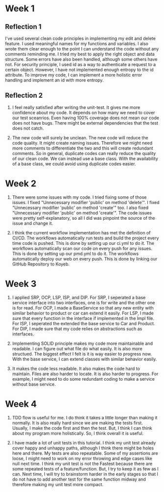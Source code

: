 # Week 1

## Reflection 1

I've used several clean code principles in implementing my edit and delete feature. I used meaningful names for my functions and variables. I also wrote them clear enough to the point I can understand the code without any comments reminding me. I tried my best to apply the right object and data structure. Some errors have also been handled, although some others have not. For security principle, I used id as a way to authenticate a request to a certain object. However, I have not implemented enough entropy to the id attribute. To improve my code, I can implement a more holistic error handling and implement an id with more entropy.

## Reflection 2

1. I feel really satisfied after writing the unit-test. It gives me more confidence about my code. It depends on how many we need to cover our test sceanrios. Even having 100% coverage does not mean our code does not have bugs. There might be external dependencies that the test does not catch.

2. The new code will surely be unclean. The new code will reduce the code quality. It might create naming issues. Therefore we might need more comments to differentiate the two and this will create redundant comments. So in general, duplicate codes can really reduce the quality of our clean code. We can instead use a base class. With the availability of a base class, we could avoid using duplicate codes easier.

# Week 2

1. There were some issues with my code. I tried fixing some of those issues. I fixed "Unnecessary modifier 'public' on method 'delete'". I fixed "Unnecessary modifier 'public' on method 'create'" too. I also fixed "Unnecessary modifier 'public' on method 'create'". The code issues were pretty self-explanatory, so all I did was pinpoint the source of the issue and change it.

2. I think the current workflow implementation has met the definition of CI/CD. The workflows automatically run tests and build the project every time code is pushed. This is done by setting up our ci.yml to do it. The workflows automatically scan our code on every push for any issues. This is done by setting up our pmd.yml to do it. The workflows automatically deploy our web on every push. This is done by linking our GitHub Repository to Koyeb. 

# Week 3

1. I applied SRP, OCP, LSP, ISP, and DIP. For SRP, I seperated a base service interface into two interfaces, one is for write and the other one is for read. For OCP, I made a BaseService so that any new entity with similar behavior to product or car can extend it easily. For LSP, I made sure that every function in the interface if implemented in the Impl file. For ISP, I seperated the extended the base service to Car and Product. For DIP, I made sure that my code relies on abstractions such as interfaces.

2. Implementing SOLID principle makes my code more maintainable and readable. I can figure out what file do what easily. It is also more structued. The biggest effect I felt is it is way easier to progress now. With the base service, I can extend classes with similar behavior easily.

3. It makes the code less readable. It also makes the code hard to maintain. Files are also harder to locate. It is also harder to progress. For example, I might need to do some redundant coding to make a service without base service.

# Week 4

1. TDD flow is useful for me. I do think it takes a little longer than making it normally. It is also really hard since we are making the tests first. Usually, I make the code first and then the test. But, I think I can think about my program more holistically. So, I think overall it is useful.
   
2. I have made a lot of unit tests in this tutorial. I think my unit test already cover happy and unhappy paths, although I think there might be holes here and there. My tests are also repeatable. Some of my assertions are loose, I might need to work on my error throwing and edge cases like null next time. I think my unit test is not the Fastest because there are some repeated tests of a feature/function. But, I try to keep it as few as I can. Next time, I will try to brainstorm harder in the early stages so that I do not have to add another test for the same function midway and therefore making my unit test more compact.
   
